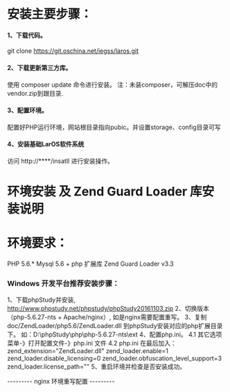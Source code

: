 # 安装主要步骤：

#### 1、下载代码。
git clone https://git.oschina.net/iegss/laros.git

#### 2、下载更新第三方库。
使用 composer update 命令进行安装。
注：未装composer，可解压doc中的vendor.zip到跟目录.

#### 3、配置环境。
配置好PHP运行环境，网站根目录指向pubic。并设置storage、config目录可写

#### 4、安装基础LarOS软件系统
访问 http://****/insatll 进行安装操作。


# 环境安装 及 Zend Guard Loader 库安装说明

# 环境要求：
PHP 5.6.*
Mysql 5.6 + 
php 扩展库 Zend Guard Loader v3.3

### Windows 开发平台推荐安装步骤：

1、下载phpStudy并安装, http://www.phpstudy.net/phpstudy/phpStudy20161103.zip
2、切换版本（php-5.6.27-nts + Apache/nginx）, 如是nginx需要配置重写。
3、复制 doc/ZendLoader/php5.6/ZendLoader.dll 到phpStudy安装对应的php扩展目录下。
	如：D:\phpStudy\php\php-5.6.27-nts\ext
4、配置php.ini。 
   4.1 其它选项菜单-》打开配置文件-》php.ini 文件
   4.2 php.ini 在最后加入：
   	zend_extension="ZendLoader.dll"
	zend_loader.enable=1
	zend_loader.disable_licensing=0
	zend_loader.obfuscation_level_support=3
	zend_loader.license_path=""
5、重启环境并检查是否安装成功。



--------- nginx 环境重写配置 ---------